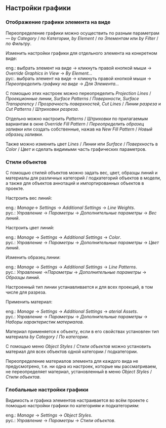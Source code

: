 ## Настройки графики

### Отображение графики элемента на виде

Переопределение графики можно осуществить по разным параметрам — _by Category_ / _по Категории_, _by Element_ / _по Элементам_ или _by Filter_ / _по Фильтру_.

Изменить настройки графики для отдельного элемента на конкретном виде:

eng.: выбрать элемент на виде → кликнуть правой кнопкой мыши → _Override Graphics in View_ → _By Element..._  
рус:. выбрать элемент на виде → кликнуть правой кнопкой мыши → _Переопределить графику на виде_ → _Для Элемента..._  

С помощью этих настроек можно переопределить _Projection Lines_ / _Проекционные линии_, _Surface Patterns_ / _Поверхности_, _Surface Transparency_ / _Прозрачность поверхностей_, _Cut Lines_ / _Линии разреза_ и _Cut Patterns_ / _Штриховки разреза_.

Отдельно можно настроить _Patterns_ / _Штриховки_ по прилагаемым вариантам в окне _Override Fill Pattern_ / _Переопределить образец заливки_ или создать собственные, нажав на _New Fill Pattern_ / _Новый образец заливки_.

Также можно изменить цвет _Lines_ / _Линии_ или _Surface_ / _Поверхность_ в _Color_ / _Цвет_ и сделать видимыми часть графических параметров.

### Стили объектов

С помощью стилей объектов можно задать вес, цвет, образцы линий и материалы для различных категорий / подкатегорий объектов в модели, а также для объектов аннотаций и импортированных объектов в проекте.

Настроить вес линий:

eng.: _Manage_→ _Settings_ → _Additional Settings_ → _Line Weights_.  
рус.: _Управление_ → _Параметры_ → _Дополнительные параметры_ → _Вес линий_.

Настроить цвет линий:

eng.: _Manage_ → _Settings_ → _Additional Settings_ → _Color_.  
рус.: _Управление_ → _Параметры_ → _Дополнительные параметры_ → _Цвет линий_.

Изменить образец линии:

eng.: _Manage_ → _Settings_ → _Additional Settings_ → _Line Patterns_.  
рус.: _Управление_ →_Параметры_ → _Дополнительные параметры_ → _Образцы линий_.

Настроенный тип линии устанавливается и для всех проекций, в том числе для разреза.

Применить материал:

eng.: _Manage_ → _Settings_ → _Additional Settings_ → _aterial Assets_.  
рус.: _Управление_ → _Параметры_ → _Дополнительные параметры_ → _Наборы характеристик материалов_.

Материал применяется к объекту, если в его свойствах установлен тип материала _by Category_ / _По категории_.

С помощью меню _Object Styles_ / _Стили объектов_ можно установить материал для всех объектов одной категории / подкатегории.

Переопределение материалов элемента для каждого вида не предусмотрено, т.е. ни одна из настроек, которые мы рассматриваем, не переопределяет материал, установленный в меню _Object Styles_ / _Стили объектов_.

### Глобальные настройки графики

Видимость и графика элементов настраивается во всём проекте с помощью настройки графики по категориям и подкатегориям:

eng.: _Manage_ → _Settings_ → _Object Styles_.  
рус.: _Управление_ → _Параметры_ → _Стили объектов_.
